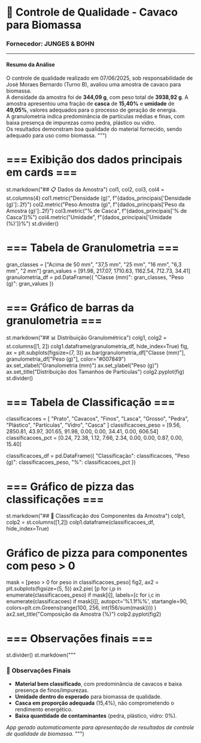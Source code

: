 # 🌳 Controle de Qualidade - Cavaco para Biomassa  
### Fornecedor: **JUNGES & BOHN**  
---
#### Resumo da Análise
O controle de qualidade realizado em 07/06/2025, sob responsabilidade de José Moraes Bernardo (Turno B), avaliou uma amostra de cavaco para biomassa.  
A densidade da amostra foi de **344,09 g**, com peso total de **3938,92 g**. A amostra apresentou uma fração de **casca** de **15,40%** e **umidade** de **49,05%**, valores adequados para o processo de geração de energia.  
A granulometria indica predominância de partículas médias e finas, com baixa presença de impurezas como pedra, plástico ou vidro.  
Os resultados demonstram boa qualidade do material fornecido, sendo adequado para uso como biomassa.
""")

# === Exibição dos dados principais em cards ===
st.markdown("## 📋 Dados da Amostra")
col1, col2, col3, col4 = st.columns(4)
col1.metric("Densidade (g)", f"{dados_principais['Densidade (g)']:.2f}")
col2.metric("Peso Amostra (g)", f"{dados_principais['Peso da Amostra (g)']:.2f}")
col3.metric("% de Casca", f"{dados_principais['% de Casca']}%")
col4.metric("Umidade", f"{dados_principais['Umidade (%)']}%")
st.divider()

# === Tabela de Granulometria ===
gran_classes = ["Acima de 50 mm", "37,5 mm", "25 mm", "16 mm", "6,3 mm", "2 mm"]
gran_values = [91.98, 217.07, 1710.63, 1162.54, 712.73, 34.41]
granulometria_df = pd.DataFrame({
    "Classe (mm)": gran_classes,
    "Peso (g)": gran_values
})

# === Gráfico de barras da granulometria ===
st.markdown("## 📊 Distribuição Granulométrica")
colg1, colg2 = st.columns([1, 2])
colg1.dataframe(granulometria_df, hide_index=True)
fig, ax = plt.subplots(figsize=(7, 3))
ax.bar(granulometria_df["Classe (mm)"], granulometria_df["Peso (g)"], color="#007849")
ax.set_xlabel("Granulometria (mm)")
ax.set_ylabel("Peso (g)")
ax.set_title("Distribuição dos Tamanhos de Partículas")
colg2.pyplot(fig)
st.divider()

# === Tabela de Classificação ===
classificacoes = [
    "Prato", "Cavacos", "Finos", "Lasca", "Grosso", "Pedra", "Plástico", "Partículas", "Vidro", "Casca"
]
classificacoes_peso = [9.56, 2850.81, 43.97, 301.65, 91.98, 0.00, 0.00, 34.41, 0.00, 606.54]
classificacoes_pct = [0.24, 72.38, 1.12, 7.66, 2.34, 0.00, 0.00, 0.87, 0.00, 15.40]

classificacoes_df = pd.DataFrame({
    "Classificação": classificacoes,
    "Peso (g)": classificacoes_peso,
    "%": classificacoes_pct
})

# === Gráfico de pizza das classificações ===
st.markdown("## 🥧 Classificação dos Componentes da Amostra")
colp1, colp2 = st.columns([1,2])
colp1.dataframe(classificacoes_df, hide_index=True)

# Gráfico de pizza para componentes com peso > 0
mask = [peso > 0 for peso in classificacoes_peso]
fig2, ax2 = plt.subplots(figsize=(5, 5))
ax2.pie(
    [p for i,p in enumerate(classificacoes_peso) if mask[i]],
    labels=[c for i,c in enumerate(classificacoes) if mask[i]],
    autopct='%1.1f%%',
    startangle=90,
    colors=plt.cm.Greens(range(100, 256, int(156/sum(mask))))
)
ax2.set_title("Composição da Amostra (%)")
colp2.pyplot(fig2)

# === Observações finais ===
st.divider()
st.markdown("""
### 📝 Observações Finais
- **Material bem classificado**, com predominância de cavacos e baixa presença de finos/impurezas.
- **Umidade dentro do esperado** para biomassa de qualidade.
- **Casca em proporção adequada** (15,4%), não comprometendo o rendimento energético.
- **Baixa quantidade de contaminantes** (pedra, plástico, vidro: 0%).

*App gerado automaticamente para apresentação de resultados de controle de qualidade de biomassa.*
""")
